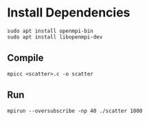 # Install Dependencies
```
sudo apt install openmpi-bin
sudo apt install libopenmpi-dev
```

## Compile
```
mpicc <scatter>.c -o scatter
```

## Run
```
mpirun --oversubscribe -np 40 ./scatter 1000
```
